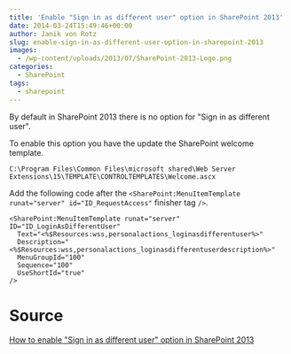 ```yaml
---
title: 'Enable "Sign in as different user" option in SharePoint 2013'
date: 2014-03-24T15:49:46+00:00
author: Janik von Rotz
slug: enable-sign-in-as-different-user-option-in-sharepoint-2013
images:
  - /wp-content/uploads/2013/07/SharePoint-2013-Logo.png
categories:
  - SharePoint
tags:
  - sharepoint
---
```

By default in SharePoint 2013 there is no option for "Sign in as different user".

To enable this option you have the update the SharePoint welcome template.<!--more-->

	C:\Program Files\Common Files\microsoft shared\Web Server Extensions\15\TEMPLATE\CONTROLTEMPLATES\Welcome.ascx

Add the following code after the `<SharePoint:MenuItemTemplate runat="server" id="ID_RequestAccess"` finisher tag `/>`.

```
<SharePoint:MenuItemTemplate runat="server" ID="ID_LoginAsDifferentUser"
  Text="<%$Resources:wss,personalactions_loginasdifferentuser%>"
  Description="<%$Resources:wss,personalactions_loginasdifferentuserdescription%>"
  MenuGroupId="100"
  Sequence="100"
  UseShortId="true"
/>
```

# Source

[How to enable "Sign in as different user" option in SharePoint 2013](http://www.codeproject.com/Tips/684751/How-to-enable-Sign-in-as-different-user-option-in)
